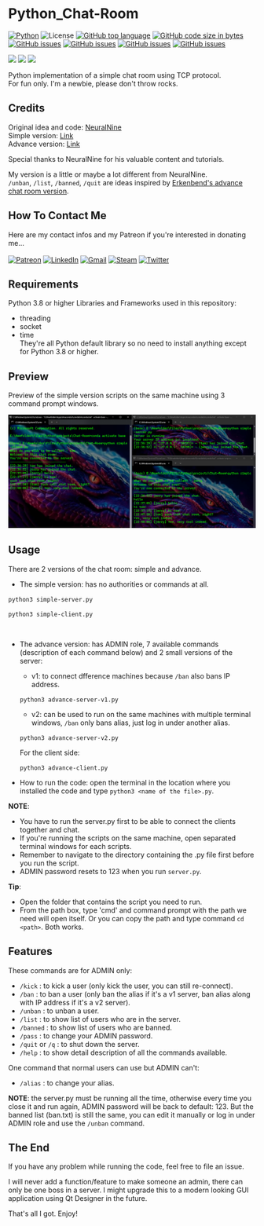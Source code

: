 # Python_Chat-Room
[![Python](https://img.shields.io/badge/Python-3776AB?style=flat&logo=python&logoColor=white)](https://shields.io/) 
![License](https://img.shields.io/badge/License-MIT-blue.svg)
[![GitHub top language](https://img.shields.io/github/languages/top/KlausJackson/Chat-Room?logo=github)](https://github.com/KlausJackson/Chat-Room) 
[![GitHub code size in bytes](https://img.shields.io/github/languages/code-size/KlausJackson/Chat-Room?logo=github)](https://github.com/KlausJackson/Chat-Room) 
[![GitHub issues](https://img.shields.io/github/issues/KlausJackson/Chat-Room?logo=github)](https://github.com/KlausJackson/Chat-Room)
[![GitHub issues](https://img.shields.io/github/issues-closed/KlausJackson/Chat-Room?logo=github)](https://github.com/KlausJackson/Chat-Room)
[![GitHub issues](https://img.shields.io/github/issues-pr/KlausJackson/Chat-Room?logo=github)](https://github.com/KlausJackson/Chat-Room)
[![GitHub issues](https://img.shields.io/github/issues-pr-closed/KlausJackson/Chat-Room?logo=github)](https://github.com/KlausJackson/Chat-Room)

![](https://img.shields.io/github/forks/KlausJackson/Chat-Room.svg)
![](https://img.shields.io/github/stars/KlausJackson/Chat-Room.svg)
![](https://img.shields.io/github/watchers/KlausJackson/Chat-Room.svg)

Python implementation of a simple chat room using TCP protocol. <br>
For fun only. I'm a newbie, please don't throw rocks. <br>

## Credits
Original idea and code: [NeuralNine](https://www.youtube.com/@NeuralNine) <br> 
Simple version: [Link](https://youtu.be/3UOyky9sEQY?si=ZfhIld_oTzGdTsgC) <br>
Advance version: [Link](https://youtu.be/F_JDA96AdEI?si=naX_kLDcCWYCMohQ) <br>

Special thanks to NeuralNine for his valuable content and tutorials.

My version is a little or maybe a lot different from NeuralNine. <br>
`/unban`, `/list`, `/banned`, `/quit` are ideas inspired by [Erkenbend's advance chat room version](https://github.com/Erkenbend/tcp-chat-room). <br>

## How To Contact Me
Here are my contact infos and my Patreon if you're interested in donating me... <br> <br>
[![Patreon](https://img.shields.io/badge/Patreon-AC7AC2?style=for-the-badge&logo=patreon&logoColor=white)](patreon.com/KlausJackson)
[![LinkedIn](https://img.shields.io/badge/LinkedIn-0077B5?style=for-the-badge&logo=linkedin&logoColor=white)](https://www.linkedin.com/in/KlausJackson/) 
[![Gmail](https://img.shields.io/badge/Gmail-D14836?style=for-the-badge&logo=gmail&logoColor=white)](mailto:KlausJackson2@gmail.com)
[![Steam](https://img.shields.io/badge/Steam-000050?style=for-the-badge&logo=steam&logoColor=white)](https://steamcommunity.com/id/KlausJackson/)
[![Twitter](https://img.shields.io/badge/Twitter-0044BB?style=for-the-badge&logo=twitter&logoColor=white)](https://twitter.com/Klaus_Jackson2)

## Requirements
Python 3.8 or higher 
Libraries and Frameworks used in this repository: 
- threading
- socket
- time <br>
They're all Python default library so no need to install anything except for Python 3.8 or higher.

## Preview
Preview of the simple version scripts on the same machine using 3 command prompt windows. <br>

![Alt Text](example.png)

## Usage
There are 2 versions of the chat room: simple and advance. <br>
* The simple version: has no authorities or commands at all. 
```
python3 simple-server.py
```
```
python3 simple-client.py
```
<br>

* The advance version: has ADMIN role, 7 available commands (description of each command below) and 2 small versions of the server: 
  * v1: to connect dfference machines because `/ban` also bans IP address. 
  ```
  python3 advance-server-v1.py
  ```

  * v2: can be used to run on the same machines with multiple terminal windows, `/ban` only bans alias, just log in under another alias. 
  ```
  python3 advance-server-v2.py
  ```

  For the client side: 
  ```
  python3 advance-client.py
  ```

* How to run the code: open the terminal in the location where you installed the code and type `python3 <name of the file>.py`. <br>

**NOTE**: 
- You have to run the server.py first to be able to connect the clients together and chat. 
- If you're running the scripts on the same machine, open separated terminal windows for each scripts. 
- Remember to navigate to the directory containing the .py file first before you run the script. 
- ADMIN password resets to 123 when you run `server.py`.
  
**Tip**:
- Open the folder that contains the script you need to run. 
- From the path box, type 'cmd' and command prompt with the path we need will open itself. Or you can copy the path and type command `cd <path>`. Both works. 

## Features
These commands are for ADMIN only:
- `/kick` : to kick a user (only kick the user, you can still re-connect).
- `/ban` : to ban a user (only ban the alias if it's a v1 server, ban alias along with IP address if it's a v2 server).
- `/unban` : to unban a user.
- `/list` : to show list of users who are in the server.
- `/banned` : to show list of users who are banned.
- `/pass` : to change your ADMIN password.
- `/quit` or `/q` : to shut down the server. 
- `/help` : to show detail description of all the commands available.
  
One command that normal users can use but ADMIN can't:  
- `/alias` : to change your alias.

**NOTE**: the server.py must be running all the time, otherwise every time you close it and run again, ADMIN password will be back to default: 123. But the banned list (ban.txt) is still the same, you can edit it manually or log in under ADMIN role and use the `/unban` command.

## The End
If you have any problem while running the code, feel free to file an issue. <br>

I will never add a function/feature to make someone an admin, there can only be one boss in a server. 
I might upgrade this to a modern looking GUI application using Qt Designer in the future. <br>

That's all I got. Enjoy!




